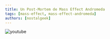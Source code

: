 ```yaml
---
title: Un Post-Mortem de Mass Effect Andromeda
tags: [mass-effect, mass-effect-andromeda]
authors: [nostalgeek]
---
```


![youtube](https://www.youtube.com/watch?v=vQKBl2er32o)
